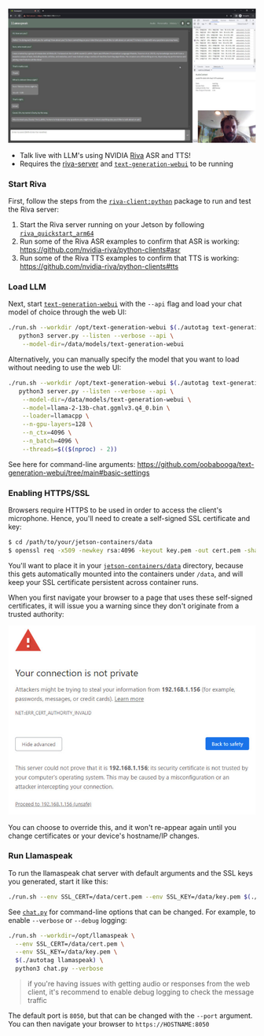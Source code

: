 
![llamaspeak](/docs/images/llamaspeak_screenshot_0.jpg)

* Talk live with LLM's using NVIDIA [Riva](/packages/riva-client) ASR and TTS!
* Requires the [riva-server](https://catalog.ngc.nvidia.com/orgs/nvidia/teams/riva/resources/riva_quickstart_arm64) and [`text-generation-webui`](/packages/llm/text-generation-webui) to be running

### Start Riva

First, follow the steps from the [`riva-client:python`](/packages/riva-client) package to run and test the Riva server:

1. Start the Riva server running on your Jetson by following [`riva_quickstart_arm64`](https://catalog.ngc.nvidia.com/orgs/nvidia/teams/riva/resources/riva_quickstart_arm64)
2. Run some of the Riva ASR examples to confirm that ASR is working:  https://github.com/nvidia-riva/python-clients#asr
3. Run some of the Riva TTS examples to confirm that TTS is working:  https://github.com/nvidia-riva/python-clients#tts

### Load LLM

Next, start [`text-generation-webui`](/packages/llm/text-generation-webui) with the `--api` flag and load your chat model of choice through the web UI:

```bash
./run.sh --workdir /opt/text-generation-webui $(./autotag text-generation-webui) \
   python3 server.py --listen --verbose --api \
	--model-dir=/data/models/text-generation-webui
```

Alternatively, you can manually specify the model that you want to load without needing to use the web UI:

```bash
./run.sh --workdir /opt/text-generation-webui $(./autotag text-generation-webui) \
   python3 server.py --listen --verbose --api \
	--model-dir=/data/models/text-generation-webui \
	--model=llama-2-13b-chat.ggmlv3.q4_0.bin \
	--loader=llamacpp \
	--n-gpu-layers=128 \
	--n_ctx=4096 \
	--n_batch=4096 \
	--threads=$(($(nproc) - 2))
```

See here for command-line arguments:  https://github.com/oobabooga/text-generation-webui/tree/main#basic-settings

### Enabling HTTPS/SSL

Browsers require HTTPS to be used in order to access the client's microphone.  Hence, you'll need to create a self-signed SSL certificate and key:

```bash
$ cd /path/to/your/jetson-containers/data
$ openssl req -x509 -newkey rsa:4096 -keyout key.pem -out cert.pem -sha256 -days 365 -nodes -subj '/CN=localhost'
```

You'll want to place it in your [`jetson-containers/data`](/data) directory, because this gets automatically mounted into the containers under `/data`, and will keep your SSL certificate persistent across container runs.

When you first navigate your browser to a page that uses these self-signed certificates, it will issue you a warning since they don't originate from a trusted authority:

![self-signed certificate warning](/docs/images/ssl_warning.jpg)

You can choose to override this, and it won't re-appear again until you change certificates or your device's hostname/IP changes.

### Run Llamaspeak

To run the llamaspeak chat server with default arguments and the SSL keys you generated, start it like this:

```bash
./run.sh --env SSL_CERT=/data/cert.pem --env SSL_KEY=/data/key.pem $(./autotag llamaspeak)
```

See [`chat.py`](chat.py) for command-line options that can be changed.  For example, to enable `--verbose` or `--debug` logging:

```bash
./run.sh --workdir=/opt/llamaspeak \
  --env SSL_CERT=/data/cert.pem \
  --env SSL_KEY=/data/key.pem \
  $(./autotag llamaspeak) \
  python3 chat.py --verbose
```
> if you're having issues with getting audio or responses from the web client, it's recommend to enable debug logging to check the message traffic

The default port is `8050`, but that can be changed with the `--port` argument.  You can then navigate your browser to `https://HOSTNAME:8050`
